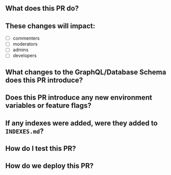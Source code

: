<!--

Thank you for submitting a pull request! Please note that by contributing to
Coral, you agree to our Code of Conduct: http://code-of-conduct.voxmedia.com/

Before submitting your Pull Request (or PR), please verify that:

* [ ] Your code is up-to-date with the base branch
* [ ] You've successfully run `npm run test` locally

Refer to CONTRIBUTING.MD for more details.

  https://github.com/coralproject/talk/blob/main/CONTRIBUTING.md

-->

## What does this PR do?

<!--

In this section, you should be describing what other Github issues or tickets
that this PR is designed to addressed.

Any related Github issue should be linked by adding its URL to this section.

-->

## These changes will impact:

- [ ] commenters
- [ ] moderators
- [ ] admins
- [ ] developers

## What changes to the GraphQL/Database Schema does this PR introduce?

<!--

In this section, you should describe any changes to be made to the GraphQL
schema file (located https://github.com/coralproject/talk/blob/main/src/core/server/graph/schema/schema.graphql) or any
database model (located as types in the https://github.com/coralproject/talk/blob/main/src/core/server/models directory).

If no changes were added to the GraphQL/Database Schema as a part of this PR,
simply write "None".

-->

## Does this PR introduce any new environment variables or feature flags? 

<!-- 

In this section, note any new environment variables or feature flags introduced. Ensure you add them to internal documentation when your PR is merged. 

-->

## If any indexes were added, were they added to `INDEXES.md`?

<!--

In this section, check the `INDEXES.md` at the root of the repo and make sure you have added and commited any index changes necessary for this PR to be deployed. If you added any entries, indicate `Yes`in this section and list the index entries you added here.

-->

## How do I test this PR?

<!--

In this section, you should be describing any manual testing that can be used to
verify features introduced or bugs fixed in this PR.

 -->
 
 
## How do we deploy this PR?

<!--

In this section, you should be describing any actions that will need to be taken upon deploy ex. purging caches, setting feature flags

 -->
